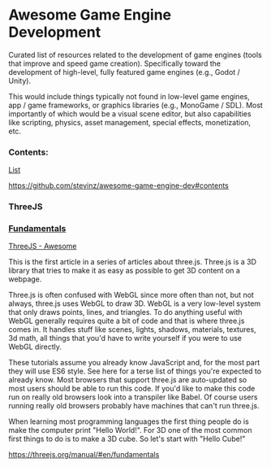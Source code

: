 # Awesome Game Engine Development

Curated list of resources related to the development of game engines (tools that improve and speed game creation). Specifically toward the development of high-level, fully featured game engines (e.g., Godot / Unity).

This would include things typically not found in low-level game engines, app / game frameworks, or graphics libraries (e.g., MonoGame / SDL). Most importantly of which would be a visual scene editor, but also capabilities like scripting, physics, asset management, special effects, monetization, etc.

### Contents:

[List](https://github.com/stevinz/awesome-game-engine-dev#contents)

https://github.com/stevinz/awesome-game-engine-dev#contents

### ThreeJS

### [Fundamentals](https://threejs.org/manual/#en/fundamentals)

[ThreeJS - Awesome](https://github.com/0xAxiome/awesome-threejs)

This is the first article in a series of articles about three.js. Three.js is a 3D library that tries to make it as easy as possible to get 3D content on a webpage.

Three.js is often confused with WebGL since more often than not, but not always, three.js uses WebGL to draw 3D. WebGL is a very low-level system that only draws points, lines, and triangles. To do anything useful with WebGL generally requires quite a bit of code and that is where three.js comes in. It handles stuff like scenes, lights, shadows, materials, textures, 3d math, all things that you'd have to write yourself if you were to use WebGL directly.

These tutorials assume you already know JavaScript and, for the most part they will use ES6 style. See here for a terse list of things you're expected to already know. Most browsers that support three.js are auto-updated so most users should be able to run this code. If you'd like to make this code run on really old browsers look into a transpiler like Babel. Of course users running really old browsers probably have machines that can't run three.js.

When learning most programming languages the first thing people do is make the computer print "Hello World!". For 3D one of the most common first things to do is to make a 3D cube. So let's start with "Hello Cube!"

https://threejs.org/manual/#en/fundamentals
